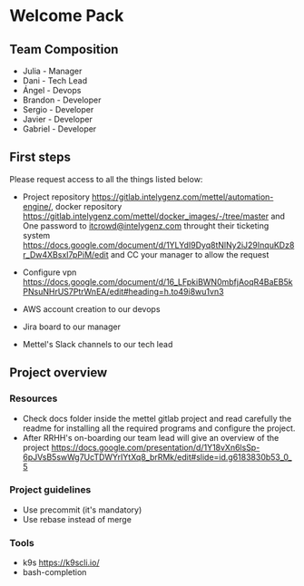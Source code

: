 # Welcome Pack

## Team Composition

- Julia - Manager
- Dani - Tech Lead
- Ángel - Devops
- Brandon - Developer
- Sergio - Developer
- Javier - Developer
- Gabriel - Developer

## First steps

Please request access to all the things listed below:

- Project repository <https://gitlab.intelygenz.com/mettel/automation-engine/>, 
docker repository <https://gitlab.intelygenz.com/mettel/docker_images/-/tree/master> and One password to itcrowd@intelygenz.com throught their ticketing system <https://docs.google.com/document/d/1YLYdI9Dyq8tNlNy2iJ29InquKDz8r_Dw4XBsxI7pPiM/edit> and CC your manager to allow the request

- Configure vpn <https://docs.google.com/document/d/16_LFpkiBWN0mbfjAoqR4BaEB5kPNsuNHrUS7PtrWnEA/edit#heading=h.to49i8wu1vn3>

- AWS account creation to our devops

- Jira board to our manager

- Mettel's Slack channels to our tech lead

## Project overview

### Resources

- Check docs folder inside the mettel gitlab project and read carefully the readme for installing all the required programs and configure the project.
- After RRHH's on-boarding our team lead will give an overview of the project <https://docs.google.com/presentation/d/1Y18vXn6lsSp-6pJVsB5swWg7UcTDWYrIYtXq8_brRMk/edit#slide=id.g6183830b53_0_5>

### Project guidelines

- Use precommit (it's mandatory)
- Use rebase instead of merge

### Tools

- k9s <https://k9scli.io/>
- bash-completion
